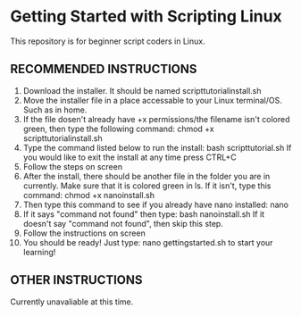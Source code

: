 # Getting Started with Scripting Linux
This repository is for beginner script coders in Linux.

RECOMMENDED INSTRUCTIONS
--------------
1. Download the installer. It should be named scripttutorialinstall.sh
2. Move the installer file in a place accessable to your Linux terminal/OS. Such as in home.
3. If the file dosen't already have +x permissions/the filename isn't colored green, then type the following command:
chmod +x scripttutorialinstall.sh
4. Type the command listed below to run the install:
bash scripttutorial.sh
If you would like to exit the install at any time press CTRL+C
5. Follow the steps on screen
6. After the install, there should be another file in the folder you are in currently. Make sure that it is colored green in ls. If it isn't, type this command:
chmod +x nanoinstall.sh
7. Then type this command to see if you already have nano installed:
nano
8. If it says "command not found" then type:
bash nanoinstall.sh
If it doesn't say "command not found", then skip this step.
9. Follow the instructions on screen
10. You should be ready! Just type:
nano gettingstarted.sh
to start your learning!

OTHER INSTRUCTIONS
-------------
Currently unavaliable at this time.
